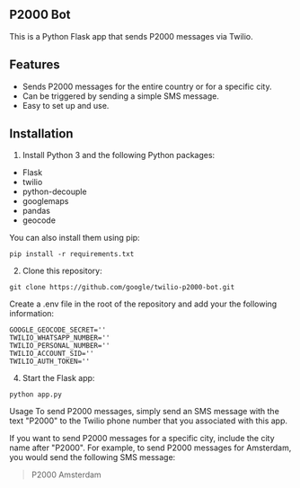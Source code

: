 ## P2000 Bot

This is a Python Flask app that sends P2000 messages via Twilio.

## Features

* Sends P2000 messages for the entire country or for a specific city.
* Can be triggered by sending a simple SMS message.
* Easy to set up and use.

## Installation

1. Install Python 3 and the following Python packages:
* Flask
* twilio
* python-decouple
* googlemaps
* pandas
* geocode

You can also install them using pip:

```
pip install -r requirements.txt
```


2. Clone this repository:

```
git clone https://github.com/google/twilio-p2000-bot.git
```

Create a .env file in the root of the repository and add your the following information:

```
GOOGLE_GEOCODE_SECRET=''
TWILIO_WHATSAPP_NUMBER=''
TWILIO_PERSONAL_NUMBER=''
TWILIO_ACCOUNT_SID=''
TWILIO_AUTH_TOKEN=''
```

4. Start the Flask app:

```
python app.py
```

Usage
To send P2000 messages, simply send an SMS message with the text "P2000" to the Twilio phone number that you associated with this app.

If you want to send P2000 messages for a specific city, include the city name after "P2000". For example, to send P2000 messages for Amsterdam, you would send the following SMS message:

>P2000 Amsterdam
